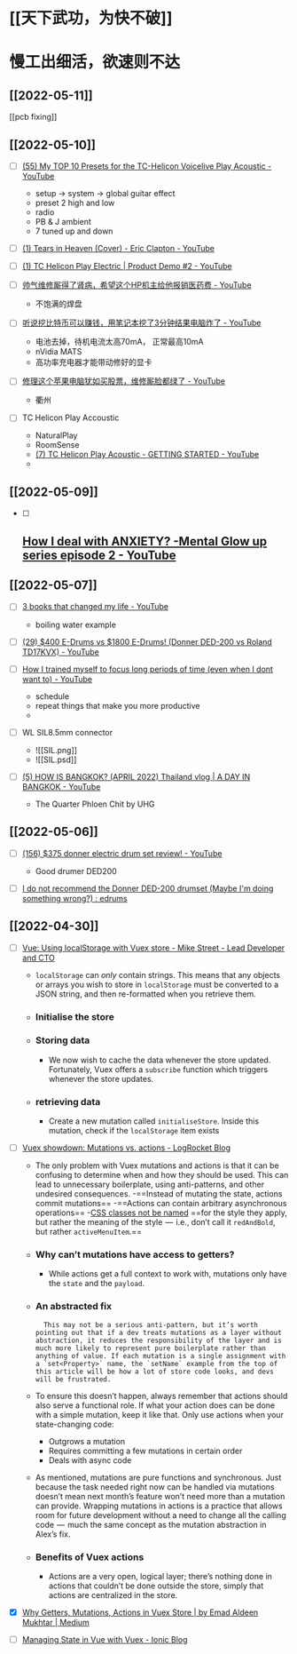 # [[天下武功，为快不破]]
# 慢工出细活，欲速则不达
## [[2022-05-11]]

[[pcb fixing]]

## [[2022-05-10]]
- [ ] [(55) My TOP 10 Presets for the TC-Helicon Voicelive Play Acoustic - YouTube](https://www.youtube.com/watch?v=bls1U2KL-dM&t=5s)
	- setup -> system -> global guitar effect
	- preset 2 high and low
	- radio
	- PB & J  ambient
	- 7 tuned up and down
- [ ] [(1) Tears in Heaven (Cover) - Eric Clapton - YouTube](https://www.youtube.com/watch?v=M8iI_N0nHkA)
- [ ] [(1) TC Helicon Play Electric | Product Demo #2 - YouTube](https://www.youtube.com/watch?v=tnVMtcUrbRo)

- [ ] [帅气维修厮得了肾病，希望这个HP机主给他报销医药费 - YouTube](https://www.youtube.com/watch?v=ocqA1b1CNGU)
	- 不饱满的焊盘
- [ ] [听说挖比特币可以赚钱，用笔记本挖了3分钟结果电脑炸了 - YouTube](https://www.youtube.com/watch?v=jOyqEML57JY)
	- 电池去掉，待机电流太高70mA， 正常最高10mA
	- nVidia MATS
	- 高功率充电器才能带动修好的显卡
- [ ] [修理这个苹果电脑犹如买股票，维修厮脸都绿了 - YouTube](https://www.youtube.com/watch?v=Q0OJfiftDbI)
	- 衢州
- [ ] TC Helicon Play Accoustic
	- NaturalPlay
	- RoomSense
	- [(7) TC Helicon Play Acoustic - GETTING STARTED - YouTube](https://www.youtube.com/watch?v=ri_UIDV7tgM)
	- 

## [[2022-05-09]]

- [ ] [How I deal with ANXIETY? -Mental Glow up series episode 2 - YouTube](https://www.youtube.com/watch?v=xBaemyOBjPc)
	- 
## [[2022-05-07]]
- [ ] [3 books that changed my life - YouTube](https://www.youtube.com/watch?v=wafgcPfhEpc)
	- boiling water example
- [ ] [(29) $400 E-Drums vs $1800 E-Drums! (Donner DED-200 vs Roland TD17KVX) - YouTube](https://www.youtube.com/watch?v=v0hcnSm-PeQ)
- [ ] [How I trained myself to focus long periods of time (even when I dont want to) - YouTube](https://www.youtube.com/watch?v=y_EvhJ1u0Ec)
	- schedule
	- repeat things that make you more productive
	- 

- [ ] WL SIL8.5mm connector
	- ![[SIL.png]]
	- ![[SIL.psd]]

- [ ] [(5) HOW IS BANGKOK? (APRIL 2022) Thailand vlog | A DAY IN BANGKOK - YouTube](https://www.youtube.com/watch?v=oJ_N-P_cF3c)
	- The Quarter Phloen Chit by UHG 

## [[2022-05-06]]
- [ ] [(156) $375 donner electric drum set review! - YouTube](https://www.youtube.com/watch?v=gKBsomvgu_o)
	- Good drumer DED200
- [ ] [I do not recommend the Donner DED-200 drumset (Maybe I'm doing something wrong?) : edrums](https://www.reddit.com/r/edrums/comments/npwxr1/i_do_not_recommend_the_donner_ded200_drumset/)
	

## [[2022-04-30]]

- [ ] [Vue: Using localStorage with Vuex store - Mike Street - Lead Developer and CTO](https://www.mikestreety.co.uk/blog/vue-js-using-localstorage-with-the-vuex-store/)
	- `localStorage` can _only_ contain strings. This means that any objects or arrays you wish to store in `localStorage` must be converted to a JSON string, and then re-formatted when you retrieve them.
	- ### Initialise the store
	- ### Storing data
		- We now wish to cache the data whenever the store updated. Fortunately, Vuex offers a `subscribe` function which triggers whenever the store updates.
	- ### retrieving data
		- Create a new mutation called `initialiseStore`. Inside this mutation, check if the `localStorage` item exists
- [ ] [Vuex showdown: Mutations vs. actions - LogRocket Blog](https://blog.logrocket.com/vuex-showdown-mutations-vs-actions/)
	- The only problem with Vuex mutations and actions is that it can be confusing to determine when and how they should be used. This can lead to unnecessary boilerplate, using anti-patterns, and other undesired consequences.
		-==Instead of mutating the state, actions commit mutations==
		-==Actions can contain arbitrary asynchronous operations==
	-[CSS classes not be named](https://blog.logrocket.com/5-things-to-consider-when-creating-your-css-style-guide-7b85fa70039d/) ==for the style they apply, but rather the meaning of the style  —  i.e., don’t call it `redAndBold`, but rather `activeMenuItem`.==
	- ### Why can’t mutations have access to getters?
		- While actions get a full context to work with, mutations only have the `state` and the `payload`.
	- ### An abstracted fix
	
			This may not be a serious anti-pattern, but it’s worth pointing out that if a dev treats mutations as a layer without abstraction, it reduces the responsibility of the layer and is much more likely to represent pure boilerplate rather than anything of value. If each mutation is a single assignment with a `set<Property>` name, the `setName` example from the top of this article will be how a lot of store code looks, and devs will be frustrated.
			
	- To ensure this doesn’t happen, always remember that actions should also serve a functional role. If what your action does can be done with a simple mutation, keep it like that. Only use actions when your state-changing code:
		-   Outgrows a mutation
		-   Requires committing a few mutations in certain order
		-   Deals with async code
	-   As mentioned, mutations are pure functions and synchronous. Just because the task needed right now can be handled via mutations doesn’t mean next month’s feature won’t need more than a mutation can provide. Wrapping mutations in actions is a practice that allows room for future development without a need to change all the calling code  —  much the same concept as the mutation abstraction in Alex’s fix.
	- ### Benefits of Vuex actions
		- Actions are a very open, logical layer; there’s nothing done in actions that couldn’t be done outside the store, simply that actions are centralized in the store.

- [x] [Why Getters, Mutations, Actions in Vuex Store | by Emad Aldeen Mukhtar | Medium](https://medium.com/@abuoop123/why-getters-mutations-actions-in-vuex-store-77069710d2d5)
- [ ] [Managing State in Vue with Vuex - Ionic Blog](https://ionicframework.com/blog/managing-state-in-vue-with-vuex/)



